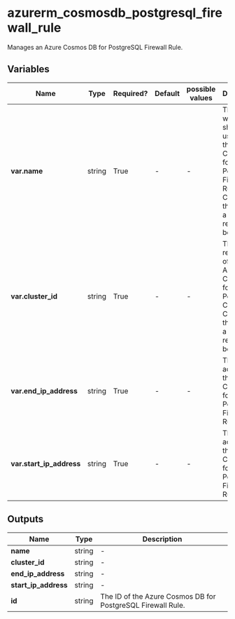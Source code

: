 # azurerm_cosmosdb_postgresql_firewall_rule

Manages an Azure Cosmos DB for PostgreSQL Firewall Rule.

## Variables

| Name | Type | Required? | Default  | possible values | Description |
| ---- | ---- | --------- | -------- | ----------- | ----------- |
| **var.name** | string | True | -  |  -  | The name which should be used for the Azure Cosmos DB for PostgreSQL Firewall Rule. Changing this forces a new resource to be created. | 
| **var.cluster_id** | string | True | -  |  -  | The resource ID of the Azure Cosmos DB for PostgreSQL Cluster. Changing this forces a new resource to be created. | 
| **var.end_ip_address** | string | True | -  |  -  | The end IP address of the Azure Cosmos DB for PostgreSQL Firewall Rule. | 
| **var.start_ip_address** | string | True | -  |  -  | The start IP address of the Azure Cosmos DB for PostgreSQL Firewall Rule. | 



## Outputs

| Name | Type | Description |
| ---- | ---- | --------- | 
| **name** | string  | - | 
| **cluster_id** | string  | - | 
| **end_ip_address** | string  | - | 
| **start_ip_address** | string  | - | 
| **id** | string  | The ID of the Azure Cosmos DB for PostgreSQL Firewall Rule. | 